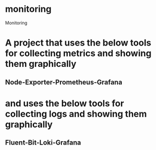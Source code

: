 # monitoring
Monitoring
# A project that uses the below tools  for collecting metrics and showing them graphically
## Node-Exporter-Prometheus-Grafana 
# and  uses the below tools  for collecting logs and showing them graphically
## Fluent-Bit-Loki-Grafana 

